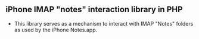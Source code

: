 ## iPhone IMAP "notes" interaction library in PHP

*  This library serves as a mechanism to interact with IMAP "Notes" folders as used by the iPhone Notes.app.

